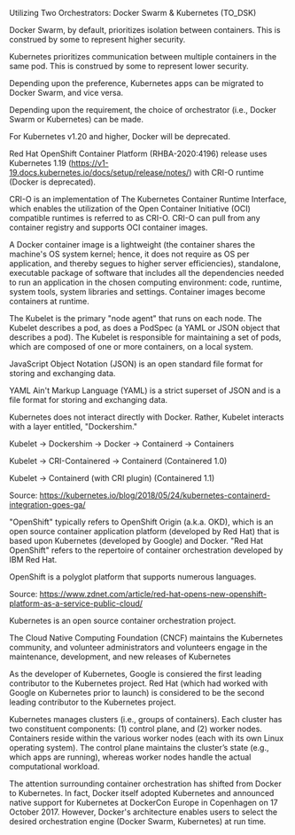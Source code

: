 


Utilizing Two Orchestrators: Docker Swarm &amp; Kubernetes (TO_DSK)

Docker Swarm, by default, prioritizes isolation between containers. This is construed by some to represent higher security.

Kubernetes prioritizes communication between multiple containers in the same pod. This is construed by some to represent lower security.

Depending upon the preference, Kubernetes apps can be migrated to Docker Swarm, and vice versa.

Depending upon the requirement, the choice of orchestrator (i.e., Docker Swarm or Kubernetes) can be made.


For Kubernetes v1.20 and higher, Docker will be deprecated.


Red Hat OpenShift Container Platform (RHBA-2020:4196) release uses Kubernetes 1.19 (https://v1-19.docs.kubernetes.io/docs/setup/release/notes/) with CRI-O runtime (Docker is deprecated).


CRI-O is an implementation of The Kubernetes Container Runtime Interface, which enables the utilization of the Open Container Initiative (OCI) compatible runtimes is referred to as CRI-O. CRI-O can pull from any container registry and supports OCI container images. 

A Docker container image is a lightweight (the container shares the machine's OS system kernel; hence, it does not require as OS per application, and thereby segues to higher server efficiencies), standalone, executable package of software that includes all the dependencies needed to run an application in the chosen computing environment: code, runtime, system tools, system libraries and settings. Container images become containers at runtime.


The Kubelet is the primary "node agent" that runs on each node. The Kubelet describes a pod, as does a PodSpec (a YAML or JSON object that describes a pod). The Kubelet is responsible for maintaining a set of pods, which are composed of one or more containers, on a local system. 


JavaScript Object Notation (JSON) is an open standard file format for storing and exchanging data.

YAML Ain't Markup Language (YAML) is a strict superset of JSON and is a file format for storing and exchanging data.


Kubernetes does not interact directly with Docker. Rather, Kubelet interacts with a layer entitled, "Dockershim."


Kubelet -> Dockershim -> Docker -> Containerd -> Containers


Kubelet -> CRI-Containered -> Containerd  (Containered 1.0)

Kubelet -> Containerd (with CRI plugin)   (Containered 1.1)

Source: https://kubernetes.io/blog/2018/05/24/kubernetes-containerd-integration-goes-ga/

"OpenShift" typically refers to OpenShift Origin (a.k.a. OKD), which is an open source container application platform (developed by Red Hat) that is based upon Kubernetes (developed by Google) and Docker. "Red Hat OpenShift" refers to the repertoire of container orchestration developed by IBM Red Hat.

OpenShift is a polyglot platform that supports numerous languages.

Source: https://www.zdnet.com/article/red-hat-opens-new-openshift-platform-as-a-service-public-cloud/

Kubernetes is an open source container orchestration project. 

The Cloud Native Computing Foundation (CNCF) maintains the Kubernetes community, and volunteer administrators and volunteers engage in the maintenance, development, and new releases of Kubernetes


As the developer of Kubernetes, Google is consiered the first leading contributor to the Kubernetes project. Red Hat (which had worked with Google on Kubernetes prior to launch) is considered to be the second leading contributor to the Kubernetes project.


Kubernetes manages clusters (i.e., groups of containers). Each cluster has two constituent components: (1) control plane, and (2) worker nodes. Containers reside within the various worker nodes (each with its own Linux operating system). The control plane maintains the cluster’s state (e.g., which apps are running), whereas worker nodes handle the actual computational workload.


The attention surrounding container orchestration has shifted from Docker to Kubernetes. In fact, Docker itself adopted Kubernetes and announced native support for Kubernetes at DockerCon Europe in Copenhagen on 17 October 2017. However, Docker's architecture enables users to select the desired orchestration engine (Docker Swarm, Kubernetes) at run time.



